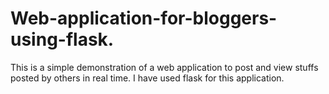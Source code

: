 # Web-application-for-bloggers-using-flask.
This is a simple demonstration of a web application to post and view stuffs posted by others in real time. I have used flask for this application.
